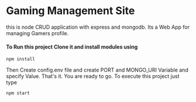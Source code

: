 # Gaming Management Site
this is node CRUD application with express and mongodb.
Its a Web App for managing Gamers profile.

#### To Run this project Clone it and install modules using
```
npm install
```
Then Create config.env file and create PORT and MONGO_URI Variable and specify Value.
That's it. You are ready to go. To execute this project just type
```
npm start
```
